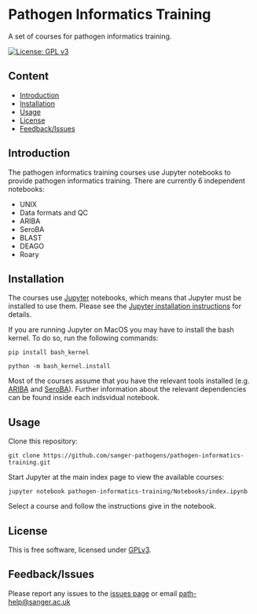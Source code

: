 # Pathogen Informatics Training
A set of courses for pathogen informatics training.

[![License: GPL v3](https://img.shields.io/badge/License-GPL%20v3-brightgreen.svg)](https://github.com/sanger-pathogens/pathogen-informatics-training/blob/master/LICENSE)

## Content
  * [Introduction](#introduction)
  * [Installation](#installation)
  * [Usage](#usage)
  * [License](#license)
  * [Feedback/Issues](#feedbackissues)

## Introduction
The pathogen informatics training courses use Jupyter notebooks to provide pathogen informatics training. There are currently 6 independent notebooks:

 * UNIX
 * Data formats and QC
 * ARIBA
 * SeroBA
 * BLAST
 * DEAGO
 * Roary

## Installation
The courses use [Jupyter](http://jupyter.org/) notebooks, which means that Jupyter must be installed to use them. Please see the [Jupyter installation instructions](http://jupyter.readthedocs.org/en/latest/install.html) for details.
  
If you are running Jupyter on MacOS you may have to install the bash kernel. To do so, run the following commands:
  
    pip install bash_kernel
   
    python -m bash_kernel.install
  
Most of the courses assume that you have the relevant tools installed (e.g. [ARIBA](https://github.com/sanger-pathogens/ariba) and [SeroBA](https://github.com/sanger-pathogens/seroba)). Further information about the relevant dependencies can be found inside each indsvidual notebook.

## Usage
Clone this repository:

    git clone https://github.com/sanger-pathogens/pathogen-informatics-training.git

Start Jupyter at the main index page to view the available courses:

    jupyter notebook pathogen-informatics-training/Notebooks/index.ipynb

Select a course and follow the instructions give in the notebook.

## License
This is free software, licensed under [GPLv3](https://github.com/sanger-pathogens/pathogen-informatics-training/blob/master/LICENSE).

## Feedback/Issues
Please report any issues to the [issues page](https://github.com/sanger-pathogens/pathogen-informatics-training/issues) or email path-help@sanger.ac.uk
